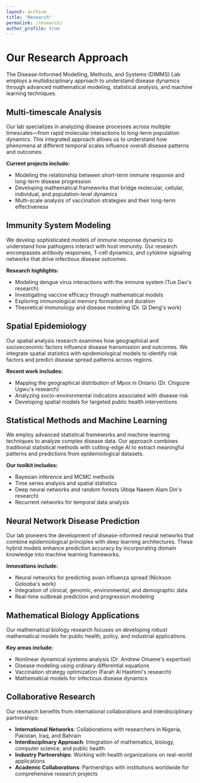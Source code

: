 ```yaml
---
layout: archive
title: "Research"
permalink: /research/
author_profile: true
---
```


# Our Research Approach

The Disease-Informed Modelling, Methods, and Systems (DIMMS) Lab employs a multidisciplinary approach to understand disease dynamics through advanced mathematical modeling, statistical analysis, and machine learning techniques.

## Multi-timescale Analysis

Our lab specializes in analyzing disease processes across multiple timescales—from rapid molecular interactions to long-term population dynamics. This integrated approach allows us to understand how phenomena at different temporal scales influence overall disease patterns and outcomes.

**Current projects include:**
- Modeling the relationship between short-term immune response and long-term disease progression
- Developing mathematical frameworks that bridge molecular, cellular, individual, and population-level dynamics
- Multi-scale analysis of vaccination strategies and their long-term effectiveness

## Immunity System Modeling

We develop sophisticated models of immune response dynamics to understand how pathogens interact with host immunity. Our research encompasses antibody responses, T-cell dynamics, and cytokine signaling networks that drive infectious disease outcomes.

**Research highlights:**
- Modeling dengue virus interactions with the immune system (Tue Dao's research)
- Investigating vaccine efficacy through mathematical models
- Exploring immunological memory formation and duration
- Theoretical immunology and disease modeling (Dr. Qi Deng's work)

## Spatial Epidemiology

Our spatial analysis research examines how geographical and socioeconomic factors influence disease transmission and outcomes. We integrate spatial statistics with epidemiological models to identify risk factors and predict disease spread patterns across regions.

**Recent work includes:**
- Mapping the geographical distribution of Mpox in Ontario (Dr. Chigozie Ugwu's research)
- Analyzing socio-environmental indicators associated with disease risk
- Developing spatial models for targeted public health interventions

## Statistical Methods and Machine Learning

We employ advanced statistical frameworks and machine learning techniques to analyze complex disease data. Our approach combines traditional statistical methods with cutting-edge AI to extract meaningful patterns and predictions from epidemiological datasets.

**Our toolkit includes:**
- Bayesian inference and MCMC methods
- Time series analysis and spatial statistics
- Deep neural networks and random forests (Atiqa Naeem Alam Din's research)
- Recurrent networks for temporal data analysis

## Neural Network Disease Prediction

Our lab pioneers the development of disease-informed neural networks that combine epidemiological principles with deep learning architectures. These hybrid models enhance prediction accuracy by incorporating domain knowledge into machine learning frameworks.

**Innovations include:**
- Neural networks for predicting avian influenza spread (Nickson Golooba's work)
- Integration of clinical, genomic, environmental, and demographic data
- Real-time outbreak prediction and progression modeling

## Mathematical Biology Applications

Our mathematical biology research focuses on developing robust mathematical models for public health, policy, and industrial applications.

**Key areas include:**
- Nonlinear dynamical systems analysis (Dr. Andrew Omame's expertise)
- Disease modeling using ordinary differential equations
- Vaccination strategy optimization (Farah Al Hashimi's research)
- Mathematical models for infectious disease dynamics

## Collaborative Research

Our research benefits from international collaborations and interdisciplinary partnerships:
- **International Networks**: Collaborations with researchers in Nigeria, Pakistan, Iraq, and Bahrain
- **Interdisciplinary Approach**: Integration of mathematics, biology, computer science, and public health
- **Industry Partnerships**: Working with health organizations on real-world applications
- **Academic Collaborations**: Partnerships with institutions worldwide for comprehensive research projects
